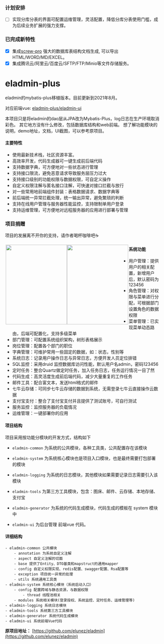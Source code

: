 ### 计划安排

- [ ] 实现分库分表的界面可配置运维管理，灵活配置，降低分库分表使用门槛，成为后续业务扩展的强力支撑。

### 已完成新特性

- [x] 集成[screw-pro](https://gitee.com/rayson517/screw-pro) 强大的数据库表结构文档生成, 可以导出HTML/WORD/MD/EXCEL。 
- [x] 集成腾讯云/阿里云/百度云/SFTP/FTP/Minio等文件存储服务。

# eladmin-plus
eladmin的mybatis-plus移植版本。目前更新到2021年8月。<br>

对应前端vue: [eladmin-plus/eladmin-ui](https://gitee.com/rayson517/eladmin-plus/tree/master/eladmin-ui)

本项目只是将eladmin的dao层从JPA改为Mybatis-Plus，log日志在生产环境取消彩色。
其它地方没有什么修改，包括数据库结构和web前端。
想了解功能模块的说明，demo地址，文档，UI截图，可以参考原项目。

#### 主要特性
- 使用最新技术栈，社区资源丰富。
- 高效率开发，代码生成器可一键生成前后端代码
- 支持数据字典，可方便地对一些状态进行管理
- 支持接口限流，避免恶意请求导致服务层压力过大
- 支持接口级别的功能权限与数据权限，可自定义操作
- 自定义权限注解与匿名接口注解，可快速对接口拦截与放行
- 对一些常用地前端组件封装：表格数据请求、数据字典等
- 前后端统一异常拦截处理，统一输出异常，避免繁琐的判断
- 支持在线用户管理与服务器性能监控，支持限制单用户登录
- 支持运维管理，可方便地对远程服务器的应用进行部署与管理

### 项目捐赠

项目的发展离不开你的支持，请作者喝杯咖啡吧☕
<div style="float:left;border:solid 1px 000;margin:2px;"><img src="https://images.gitee.com/uploads/images/2021/0730/075815_7679f643_1436870.jpeg"  width="200" height="260" ><img src="https://images.gitee.com/uploads/images/2021/0730/075751_9b32be37_1436870.jpeg" width="200" height="260" ></div>
 

####  系统功能
- 用户管理：提供用户的相关配置，新增用户后，默认密码为123456
- 角色管理：对权限与菜单进行分配，可根据部门设置角色的数据权限
- 菜单管理：已实现菜单动态路由，后端可配置化，支持多级菜单
- 部门管理：可配置系统组织架构，树形表格展示
- 岗位管理：配置各个部门的职位
- 字典管理：可维护常用一些固定的数据，如：状态，性别等
- 系统日志：记录用户操作日志与异常日志，方便开发人员定位排错
- SQL监控：采用druid 监控数据库访问性能，默认用户名admin，密码123456
- 定时任务：整合Quartz做定时任务，加入任务日志，任务运行情况一目了然
- 代码生成：高灵活度生成前后端代码，减少大量重复的工作任务
- 邮件工具：配合富文本，发送html格式的邮件
- 七牛云存储：可同步七牛云存储的数据到系统，无需登录七牛云直接操作云数据
- 支付宝支付：整合了支付宝支付并且提供了测试账号，可自行测试
- 服务监控：监控服务器的负载情况
- 运维管理：一键部署你的应用

#### 项目结构
项目采用按功能分模块的开发方式，结构如下

- `eladmin-common` 为系统的公共模块，各种工具类，公共配置存在该模块

- `eladmin-system` 为系统核心模块也是项目入口模块，也是最终需要打包部署的模块

- `eladmin-logging` 为系统的日志模块，其他模块如果需要记录日志需要引入该模块

- `eladmin-tools` 为第三方工具模块，包含：图床、邮件、云存储、本地存储、支付宝

- `eladmin-generator` 为系统的代码生成模块，代码生成的模板在 system 模块中

- `eladmin-ui` 为后台管理 前端vue 代码。

#### 详细结构

```
- eladmin-common 公共模块
    - annotation 为系统自定义注解
    - aspect 自定义注解的切面
    - base 提供了Entity、DTO基类和mapstruct的通用mapper
    - config 自定义权限实现、redis配置、swagger配置、Rsa配置等
    - exception 项目统一异常的处理
    - utils 系统通用工具类
- eladmin-system 系统核心模块（系统启动入口）
	- config 配置跨域与静态资源，与数据权限
	    - thread 线程池相关
	- modules 系统相关模块(登录授权、系统监控、定时任务、运维管理等)
- eladmin-logging 系统日志模块
- eladmin-tools 系统第三方工具模块
- eladmin-generator 系统代码生成模块
- eladmin-ui 系统前端Vue代码
```


**原项目地址：**  [https://github.com/elunez/eladmin](https://github.com/elunez/eladmin)
